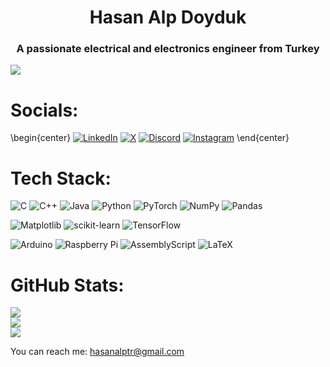 <h1 align="center">Hasan Alp Doyduk</h1>
<h3 align="center">A passionate electrical and electronics engineer from Turkey</h3>


[![](https://visitcount.itsvg.in/api?id=hasanalpdoyduk&icon=3&color=6)](https://visitcount.itsvg.in)


# Socials:
\begin{center}
[![LinkedIn](https://img.shields.io/badge/LinkedIn-%230077B5.svg?logo=linkedin&logoColor=white)](https://linkedin.com/in/https://www.linkedin.com/in/hasan-alp-doyduk-3295281b1/) [![X](https://img.shields.io/badge/X-black.svg?logo=X&logoColor=white)](https://x.com/https://twitter.com/AlpDoyduk93105) [![Discord](https://img.shields.io/badge/Discord-%237289DA.svg?logo=discord&logoColor=white)](https://discord.gg/https://discord.com/invite/HasanAlp#4801) [![Instagram](https://img.shields.io/badge/Instagram-%23E4405F.svg?logo=Instagram&logoColor=white)](https://instagram.com/https://www.instagram.com/hasanalpdoyduk/)
\end{center}

# Tech Stack:
![C](https://img.shields.io/badge/c-%2300599C.svg?style=plastic&logo=c&logoColor=white) ![C++](https://img.shields.io/badge/c++-%2300599C.svg?style=plastic&logo=c%2B%2B&logoColor=white) ![Java](https://img.shields.io/badge/java-%23ED8B00.svg?style=plastic&logo=openjdk&logoColor=white) ![Python](https://img.shields.io/badge/python-3670A0?style=plastic&logo=python&logoColor=ffdd54) ![PyTorch](https://img.shields.io/badge/PyTorch-%23EE4C2C.svg?style=plastic&logo=PyTorch&logoColor=white) ![NumPy](https://img.shields.io/badge/numpy-%23013243.svg?style=plastic&logo=numpy&logoColor=white) ![Pandas](https://img.shields.io/badge/pandas-%23150458.svg?style=plastic&logo=pandas&logoColor=white) 

![Matplotlib](https://img.shields.io/badge/Matplotlib-%23ffffff.svg?style=plastic&logo=Matplotlib&logoColor=black) ![scikit-learn](https://img.shields.io/badge/scikit--learn-%23F7931E.svg?style=plastic&logo=scikit-learn&logoColor=white) ![TensorFlow](https://img.shields.io/badge/TensorFlow-%23FF6F00.svg?style=plastic&logo=TensorFlow&logoColor=white) 

![Arduino](https://img.shields.io/badge/-Arduino-00979D?style=plastic&logo=Arduino&logoColor=white) ![Raspberry Pi](https://img.shields.io/badge/-RaspberryPi-C51A4A?style=plastic&logo=Raspberry-Pi) ![AssemblyScript](https://img.shields.io/badge/assembly%20script-%23000000.svg?style=plastic&logo=assemblyscript&logoColor=white) ![LaTeX](https://img.shields.io/badge/latex-%23008080.svg?style=plastic&logo=latex&logoColor=white) 

# GitHub Stats:
![](https://github-readme-stats.vercel.app/api?username=hasanalpdoyduk&theme=ayu-mirage&hide_border=false&include_all_commits=false&count_private=false)<br/>
![](https://github-readme-streak-stats.herokuapp.com/?user=hasanalpdoyduk&theme=ayu-mirage&hide_border=false)<br/>
![](https://github-readme-stats.vercel.app/api/top-langs/?username=hasanalpdoyduk&theme=ayu-mirage&hide_border=false&include_all_commits=false&count_private=false&layout=compact)


You can reach me: hasanalptr@gmail.com

